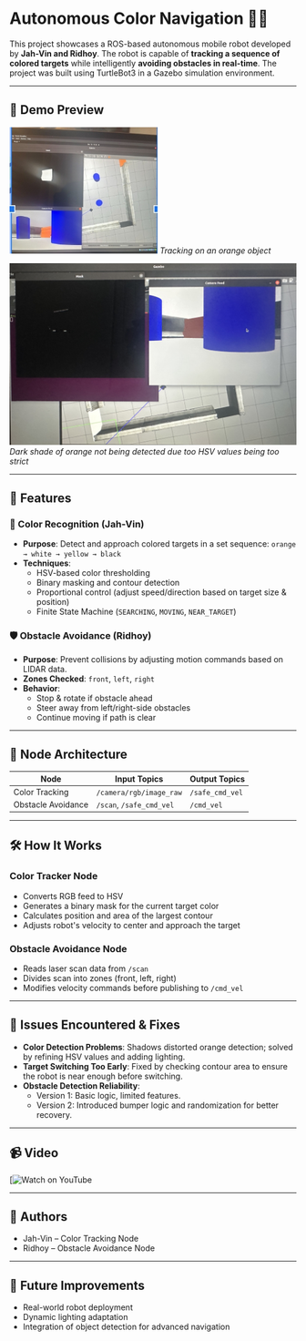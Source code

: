 # Autonomous Color Navigation 🤖🎨

This project showcases a ROS-based autonomous mobile robot developed by **Jah-Vin and Ridhoy**. The robot is capable of **tracking a sequence of colored targets** while intelligently **avoiding obstacles in real-time**. The project was built using TurtleBot3 in a Gazebo simulation environment.

---

## 📸 Demo Preview

![Color Recognition](media/orange_detected.jpeg)
*Tracking on an orange object*

![Obstacle Avoidance](media/failed_orange.jpeg)
*Dark shade of orange not being detected due too HSV values being too strict*

---

## 📌 Features

### 🎯 Color Recognition (Jah-Vin)

- **Purpose**: Detect and approach colored targets in a set sequence:
  `orange → white → yellow → black`
- **Techniques**:
  - HSV-based color thresholding
  - Binary masking and contour detection
  - Proportional control (adjust speed/direction based on target size & position)
  - Finite State Machine (`SEARCHING`, `MOVING`, `NEAR_TARGET`)

### 🛡 Obstacle Avoidance (Ridhoy)

- **Purpose**: Prevent collisions by adjusting motion commands based on LIDAR data.
- **Zones Checked**: `front`, `left`, `right`
- **Behavior**:
  - Stop & rotate if obstacle ahead
  - Steer away from left/right-side obstacles
  - Continue moving if path is clear

---

## 🔄 Node Architecture

| Node              | Input Topics                     | Output Topics |
|-------------------|----------------------------------|----------------|
| Color Tracking     | `/camera/rgb/image_raw`          | `/safe_cmd_vel` |
| Obstacle Avoidance | `/scan`, `/safe_cmd_vel`         | `/cmd_vel`     |

---

## 🛠️ How It Works

### Color Tracker Node
- Converts RGB feed to HSV
- Generates a binary mask for the current target color
- Calculates position and area of the largest contour
- Adjusts robot's velocity to center and approach the target

### Obstacle Avoidance Node
- Reads laser scan data from `/scan`
- Divides scan into zones (front, left, right)
- Modifies velocity commands before publishing to `/cmd_vel`

---

## 🐞 Issues Encountered & Fixes

- **Color Detection Problems**: Shadows distorted orange detection; solved by refining HSV values and adding lighting.
- **Target Switching Too Early**: Fixed by checking contour area to ensure the robot is near enough before switching.
- **Obstacle Detection Reliability**:
  - Version 1: Basic logic, limited features.
  - Version 2: Introduced bumper logic and randomization for better recovery.

---

## 📹 Video

[![Watch on YouTube](https://youtu.be/uOf5WkH4RPs)

---

## 🙌 Authors

- Jah-Vin – Color Tracking Node
- Ridhoy – Obstacle Avoidance Node

---

## 🧠 Future Improvements

- Real-world robot deployment
- Dynamic lighting adaptation
- Integration of object detection for advanced navigation

